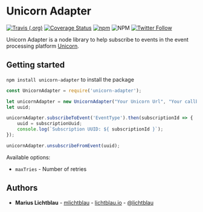 # Unicorn Adapter
[![Travis (.org)](https://img.shields.io/travis/mlichtblau/unicorn-adapter.svg)](https://travis-ci.org/mlichtblau/unicorn-adapter)
[![Coverage Status](https://coveralls.io/repos/github/mlichtblau/unicorn-adapter/badge.svg?branch=master)](https://coveralls.io/github/mlichtblau/unicorn-adapter?branch=master)
[![npm](https://img.shields.io/npm/v/unicorn-adapter.svg)](https://www.npmjs.com/package/unicorn-adapter)
![NPM](https://img.shields.io/npm/l/unicorn-adapter.svg)
[![Twitter Follow](https://img.shields.io/twitter/follow/lichtblau.svg?style=popout)](https://twitter.com/lichtblau)

Unicorn Adapter is a node library to help subscribe to events in the event processing platform [Unicorn](https://github.com/bptlab/Unicorn).

## Getting started

`npm install unicorn-adapter` to install the package

```Javascript
const UnicornAdapter = require('unicorn-adapter');

let unicornAdapter = new UnicornAdapter("Your Unicorn Url", "Your callback Url", options);
let uuid;

unicornAdapter.subscribeToEvent('EventType').then(subscriptionId => {
    uuid = subscriptionUuid;
    console.log(`Subscription UUID: ${ subscriptionId }`);
});

unicornAdapter.unsubscribeFromEvent(uuid);
```

Available options:
* `maxTries` - Number of retries

## Authors

* **Marius Lichtblau** - [mlichtblau](https://github.com/mlichtblau) - [lichtblau.io](https://lichtblau.io) - [@lichtblau](https://twitter.com/lichtblau)
